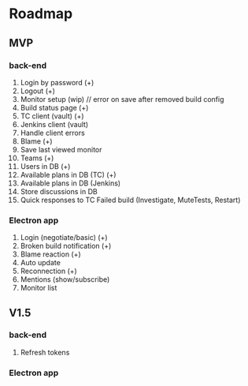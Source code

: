 ﻿# Roadmap
## MVP

### back-end
1. Login by password (+)
2. Logout (+)
3. Monitor setup (wip) // error on save after removed build config
4. Build status page (+)
5. TC client (vault) (+)
6. Jenkins client (vault)
7. Handle client errors
8. Blame (+)
9. Save last viewed monitor
10. Teams (+)
11. Users in DB (+)
12. Available plans in DB (TC) (+)
13. Available plans in DB (Jenkins)
14. Store discussions in DB
15. Quick responses to TC Failed build (Investigate, MuteTests, Restart)

### Electron app
1. Login (negotiate/basic) (+)
2. Broken build notification (+)
3. Blame reaction (+)
4. Auto update
5. Reconnection (+)
6. Mentions (show/subscribe)
7. Monitor list

## V1.5
### back-end
1. Refresh tokens
### Electron app
